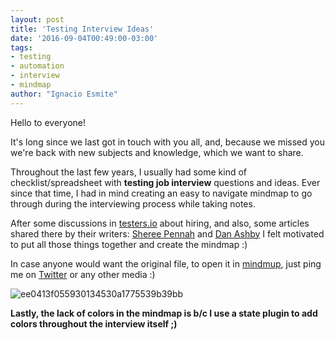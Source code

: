 ```yaml
---
layout: post
title: 'Testing Interview Ideas'
date: '2016-09-04T00:49:00-03:00'
tags:
- testing
- automation
- interview
- mindmap
author: "Ignacio Esmite"
---
```


Hello to everyone! 

It's long since we last got in touch with you all, and, because we missed you we're back with new subjects and knowledge, which we want to share. 

Throughout the last few years, I usually had some kind of checklist/spreadsheet with **testing job interview** questions and ideas. Ever since that time, I had in mind creating an easy to navigate mindmap to go through during the interviewing process while taking notes. 

After some discussions in [testers.io](http://www.testers.io/) about hiring, and also, some articles shared there by their writers: [Sheree Pennah](https://gist.github.com/pennah/b551d1c0e74483c09df5259c35c779c1) and
[Dan Ashby](https://danashby.co.uk/2015/12/07/how-i-interview-testers/) I felt motivated to put all those things together and create the mindmap :)

In case anyone would want the original file, to open it in [mindmup](https://www.mindmup.com), just ping me on [Twitter](https://twitter.com/nachoesmite) or any other media :)

![ee0413f055930134530a1775539b39bb](https://cloud.githubusercontent.com/assets/659851/18248163/191e6a2e-734d-11e6-979e-d7f9e9ccebce.png)

**Lastly, the lack of colors in the mindmap is b/c I use a state plugin to add colors throughout the interview itself ;)**
